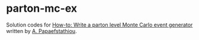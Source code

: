 # parton-mc-ex

Solution codes for [How-to: Write a parton level Monte Carlo event generator](https://arxiv.org/abs/1412.4677) written by [A. Papaefstathiou](http://www.physik.uzh.ch/~andreasp/).

